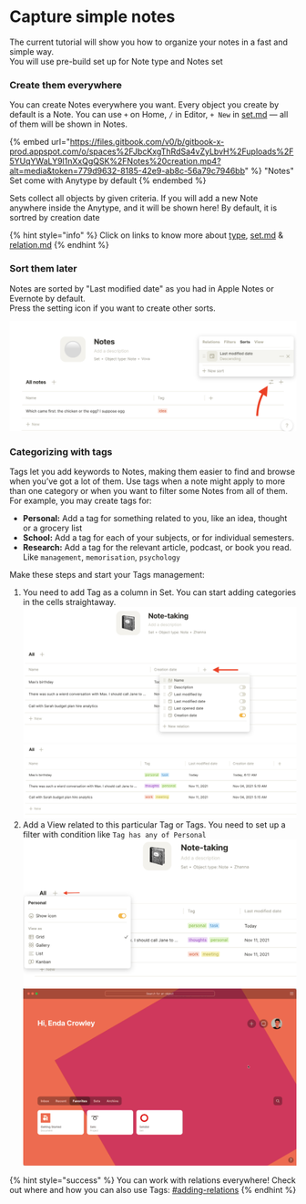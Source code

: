 # Capture simple notes

The current tutorial will show you how to organize your notes in a fast and simple way. \
You will use pre-build set up for Note type and Notes set

### Create them everywhere

You can create Notes everywhere you want. Every object you create by default is a Note. You can use `+` on Home, `/` in Editor, `+ New` in [set.md](../../fundamentals/set.md "mention") — all of them will be shown in Notes.&#x20;

{% embed url="https://files.gitbook.com/v0/b/gitbook-x-prod.appspot.com/o/spaces%2FJbcKxgThRdSa4vZyLbvH%2Fuploads%2F5YUqYWaLY9l1nXxQgQSK%2FNotes%20creation.mp4?alt=media&token=779d9632-8185-42e9-ab8c-56a79c7946bb" %}
"Notes" Set come with Anytype by default
{% endembed %}

Sets collect all objects by given criteria. If you will add a new Note anywhere inside the Anytype, and it will be shown here! By default, it is sortred by creation date

{% hint style="info" %}
Click on links to know more about [type](../../fundamentals/type/ "mention"), [set.md](../../fundamentals/set.md "mention") & [relation.md](../../fundamentals/relation.md "mention")
{% endhint %}

### Sort them later&#x20;

Notes are sorted by "Last modified date" as you had in Apple Notes or Evernote by default. \
Press the setting icon if you want to create other sorts.&#x20;

![](<../../.gitbook/assets/Notes sort.png>)

### Categorizing with tags

Tags let you add keywords to Notes, making them easier to find and browse when you’ve got a lot of them. Use tags when a note might apply to more than one category or when you want to filter some Notes from all of them. For example, you may create tags for:

* **Personal:** Add a tag for something related to you, like an idea, thought or a grocery list
* **School:** Add a tag for each of your subjects, or for individual semesters.
* **Research:** Add a tag for the relevant article, podcast, or book you read. Like `management`, `memorisation`, `psychology`

Make these steps and start your Tags management:

1. You need to add Tag as a column in Set. You can start adding categories in the cells straightaway. \
   ![](<../../.gitbook/assets/image (5).png>) ![](../../.gitbook/assets/image.png)
2. Add a View related to this particular Tag or Tags. You need to set up a filter with condition like  `Tag has any of Personal` \
   ![](<../../.gitbook/assets/image (3).png>) ![](<../../.gitbook/assets/image (1).png>)

{% hint style="success" %}
You can work with relations everywhere! Check out where and how you can also use Tags: [#adding-relations](../../fundamentals/relation.md#adding-relations "mention")
{% endhint %}
